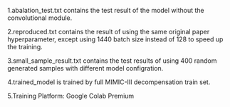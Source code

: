1.abalation_test.txt contains the test result of the model without the convolutional module.

2.reproduced.txt contains the result of using the same original paper hyperparameter, except using 1440 batch size instead of 128 to speed up the training.

3.small_sample_result.txt contains the test results of using 400 random generated samples with different model configration.

4.trained_model is trained by full MIMIC-III decompensation train set. 

5.Training Platform: Google Colab Premium
